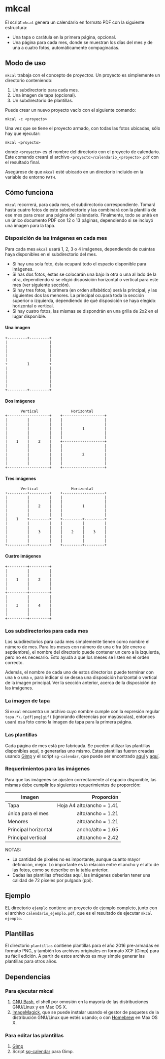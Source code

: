 # mkcal

El script `mkcal` genera un calendario en formato PDF con la siguiente estructura:

* Una tapa o carátula en la primera página, opcional.
* Una página para cada mes, donde se muestran los días del mes y de una a cuatro fotos, automáticamente compaginadas.

## Modo de uso

`mkcal` trabaja con el concepto de *proyectos*. Un proyecto es simplemente un directorio conteniendo:

1. Un subdirectorio para cada mes.
2. Una imagen de tapa (opcional).
3. Un subdirectorio de plantillas.

Puede crear un nuevo proyecto vacío con el siguiente comando:

```
mkcal -c <proyecto>
```

Una vez que se tiene el proyecto armado, con todas las fotos ubicadas, sólo hay que ejecutar:

```
mkcal <proyecto>
```

donde `<proyecto>` es el nombre del directorio con el proyecto de calendario.
Este comando creará el archivo `<proyecto>/calendario_<proyecto>.pdf` con el resultado final.

Asegúrese de que `mkcal` esté ubicado en un directorio incluido en la variable de entorno `PATH`.

## Cómo funciona

`mkcal` recorrerá, para cada mes, el subdirectorio correspondiente. Tomará hasta cuatro fotos de este subdirectorio y las combinará con la plantilla de ese mes para crear una página del calendario. Finalmente, todo se unirá en un único documento PDF con 12 o 13 páginas, dependiendo si se incluyó una imagen para la tapa.

### Disposición de las imágenes en cada mes

Para cada mes `mkcal` usará 1, 2, 3 o 4 imágenes, dependiendo de cuántas haya disponibles en el subdirectorio del mes.

* Si hay una sola foto, ésta ocupará todo el espacio disponible para imágenes.
* Si has dos fotos, éstas se colocarán una bajo la otra o una al lado de la otra, dependiendo si se eligió disposición horizontal o vertical para este mes (ver siguiente sección).
* Si hay tres fotos, la primera (en orden alfabético) será la principal, y las siguientes dos las menores. La principal ocupará toda la sección superior o izquierda, dependiendo de qué disposición se haya elegido: horizontal o vertical.
* Si hay cuatro fotos, las mismas se dispondrán en una grilla de 2x2 en el lugar disponible.

#### Una imagen

```
+---------+---------+
|                   |
|                   |
|                   |
|                   |
|                   |
+         1         +
|                   |
|                   |
|                   |
|                   |
|                   |
+---------+---------+
```

#### Dos imágenes

```
       Vertical               Horizontal
+-------------------+    +-------------------+
|         |         |    |                   |
|         |         |    |                   |
|         |         |    |         1         |
|         |         |    |                   |
|         |         |    |                   |
|    1    |    2    |    +-------------------+
|         |         |    |                   |
|         |         |    |                   |
|         |         |    |         2         |
|         |         |    |                   |
|         |         |    |                   |
+-------------------+    +-------------------+
```

#### Tres imágenes

```
       Vertical               Horizontal
+---------+---------+    +-------------------+
|         |         |    |                   |
|         |         |    |                   |
|         |    2    |    |         1         |
|         |         |    |                   |
|         |         |    |                   |
|    1    +---------+    +---------+---------+
|         |         |    |         |         |
|         |         |    |         |         |
|         |    3    |    |    2    |    3    |
|         |         |    |         |         |
|         |         |    |         |         |
+---------+---------+    +---------+---------+
```

#### Cuatro imágenes

```
+---------+---------+
|         |         |
|         |         |
|    1    |    2    |
|         |         |
|         |         |
+---------+---------+
|         |         |
|         |         |
|    3    |    4    |
|         |         |
|         |         |
+---------+---------+
```

### Los subdirectorios para cada mes

Los subdirectorios para cada mes simplemente tienen como nombre el número de mes. Para los meses con número de una cifra (de enero a septiembre), el nombre del directorio puede contener un cero a la izquierda, pero no es necesario. Esto ayuda a que los meses se listen en el orden correcto.

Además, el nombre de cada uno de estos directorios puede terminar con una `h` o una `v`, para indicar si se desea una disposición horizontal o vertical de la imagen principal. Ver la sección anterior, acerca de la disposición de las imágenes.

### La imagen de tapa

Si `mkcal` encuentra un archivo cuyo nombre cumple con la expresión regular `tapa.*\.(pdf|png|gif)` (ignorando diferencias por mayúsculas), entonces usará esa foto como la imagen de tapa para la primera página.

### Las plantillas

Cada página de mes está pre fabricada. Se pueden utilizar las plantillas disponibles aquí, o generarlas uno mismo. Estas plantillas fueron creadas usando [Gimp](http://www.gimp.org/) y el script `sg-calendar`, que puede ser encontrado [aquí](http://chiselapp.com/user/saulgoode/repository/script-fu/wiki?name=sg-calendar) y [aquí](http://gimpscripts.com/2012/01/calendar/).

### Requerimientos para las imágenes

Para que las imágenes se ajusten correctamente al espacio disponible, las mismas debe cumplir los siguientes requerimientos de proporción:

| Imagen               | Proporción                |
| -------------------- | -------------------------:|
| Tapa                 | Hoja A4 alto/ancho = 1.41 |
| única para el mes    | alto/ancho = 1.21         |
| Menores              | alto/ancho = 1.21         |
| Principal horizontal | ancho/alto = 1.65         |
| Principal vertical   | alto/ancho = 2.42         |

NOTAS:
* La cantidad de pixeles no es importante, aunque cuanto mayor definición, mejor. Lo importante es la relación entre el ancho y el alto de las fotos, como se describe en la tabla anterior.
* Dadas las plantillas ofrecidas aquí, las imágenes deberían tener una calidad de 72 píxeles por pulgada (ppi).

## Ejemplo

EL directorio `ejemplo` contiene un proyecto de ejemplo completo, junto con el archivo `calendario_ejemplo.pdf`, que es el resultado de ejecutar `mkcal ejemplo`.

## Plantillas

El directorio `plantillas` contiene plantillas para el año 2016 pre-armadas en formato PNG, y también los archivos originales en formato XCF (Gimp) para su fácil edición. A partir de estos archivos es muy simple generar las plantillas para otros años.

## Dependencias

### Para ejecutar mkcal

1. [GNU Bash](https://www.gnu.org/software/bash/), el shell por omosión en la mayoría de las distribuciones GNU/Linux y en Mac OS X.
2. [ImageMagick](http://imagemagick.org), que se puede instalar usando el gestor de paquetes de la distribución GNU/Linux que estés usando; o con [Homebrew](http://brew.sh/) en Max OS X.

### Para editar las plantillas

1. [Gimp](http://www.gimp.org/)
2. Script [sg-calendar](http://gimpscripts.com/2012/01/calendar/) para Gimp.

